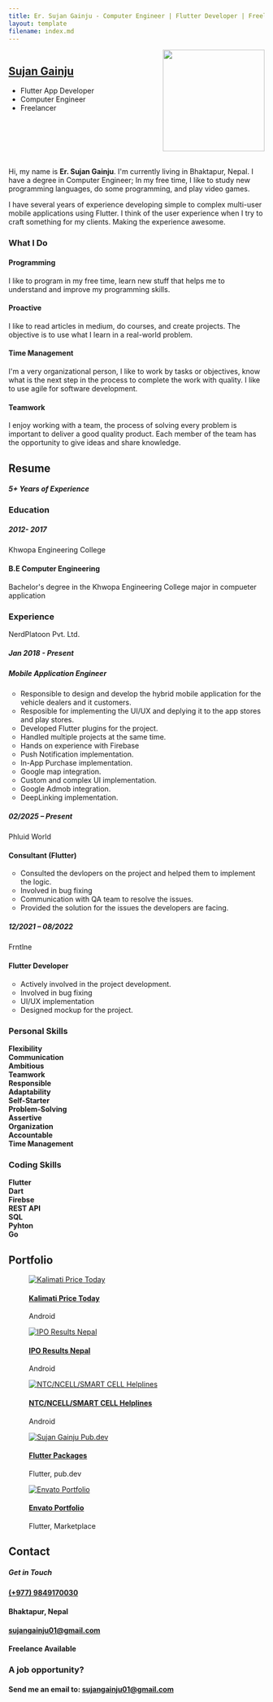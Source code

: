 ```yaml
---
title: Er. Sujan Gainju - Computer Engineer | Flutter Developer | Freelancer
layout: template
filename: index.md
--- 
```


  <div id="page" class="page">
    <!-- /Header -->
    <!-- Arrows Nav -->
    <div class="lmpixels-arrows-nav">
      <div class="lmpixels-arrow-left"><i class="lnr lnr-chevron-left"></i></div>
      <div class="lmpixels-arrow-right"><i class="lnr lnr-chevron-right"></i></div>
    </div>
    <!-- /Arrows Nav -->
    <!-- Main Content -->
    <div id="main" class="site-main">
      <!-- Page changer wrapper -->
      <div class="pt-wrapper">
        <!-- Subpages -->
        <div class="subpages">
          <!-- Home Subpage -->
          <section class="pt-page" data-id="about-me">
            <div class="section-inner start-page-full-width">
              <div class="start-page-full-width">
                <div class="row">
                  <div class="col-sm-12 col-md-6 col-lg-6">
                    <div class="inner-content">
                      <div class="fill-block"></div>
                    </div>
                  </div>
                  <div class="col-sm-12 col-md-12 col-lg-12">
                    <div class="inner-content">
                      <div class="hp-text-block">
                        <div style="display: flex; align-items: start;">
                          <div style="flex: 1;">
                          <h2 class="hp-main-title"><a href="#">Sujan Gainju</a></h2>
                            <ul>
                              <li> Flutter App Developer </li>
                              <li> Computer Engineer</li>
                              <li> Freelancer</li>
                            </ul>
                          </div>
                          <div>
                          <img src="/assets/images/main.png" style="height: 200px;">
                          <br/>
                          <div style="display: flex; justify-content: space-between; max-width: 200px;">
                            <a href="https://www.linkedin.com/in/sujan-gainju-415147114" target="_blank" style="flex: 1; text-align: center;"><i class="fab fa-linkedin"></i></a>
                            <a href="https://github.com/imsujan276" target="_blank" style="flex: 1; text-align: center;"><i class="fab fa-github-square"></i></a>
                            <a href="https://play.google.com/store/apps/dev?id=6505221814874321222" target="_blank" style="flex: 1; text-align: center;"><i class="fa fa-trophy"></i></a>
                          </div>
                          </div>
                        </div>
                        <br/>
                        <!-- <h2 class="hp-main-title"><a href="#">Sujan Gainju</a></h2> -->
                        <p>Hi, my name is <strong>Er. Sujan Gainju</strong>. I'm currently living in Bhaktapur, Nepal. I
                          have
                          a degree in Computer Engineer; In my free time, I like to study new programming
                          languages, do some programming, and play video games.</p>
                        <p>I have several years of experience developing simple to complex multi-user mobile applications using Flutter. I think of the
                          user experience when I try to craft something for my clients. Making the experience awesome.</p>
                      </div>
                    </div>
                  </div>
                </div>
              </div>
            </div>
            <div class="divider"></div>
            <div class="section-inner custom-page-content">
              <div class="page-content">
                <!-- Services Block Title -->
                <div class="row">
                  <div class="col-xs-12 col-sm-12">
                    <div class="col-inner">
                      <div class="block-title">
                        <h3>What I Do</h3>
                      </div>
                    </div>
                  </div>
                </div>
                <!-- /Services Block Title -->
                <!-- Services Block -->
                <div class="row">
                  <div class="col-xs-12 col-sm-6">
                    <div class="col-inner">
                      <div class="info-list-w-icon">
                        <!-- Service Item 1 -->
                        <div class="info-block-w-icon">
                          <div class="ci-icon">
                            <i class="lnr lnr-code"></i>
                          </div>
                          <div class="ci-text">
                            <h4>Programming</h4>
                            <p>I like to program in my free time, learn new stuff that helps me to understand and
                              improve my programming skills.</p>
                          </div>
                        </div>
                        <!-- /Service Item 1 -->
                        <!-- Service Item 2 -->
                        <div class="info-block-w-icon">
                          <div class="ci-icon">
                            <i class="lnr lnr-license"></i>
                          </div>
                          <div class="ci-text">
                            <h4>Proactive</h4>
                            <p> I like to read articles in medium, do courses, and create projects. The objective is to
                              use what I learn in a real-world problem.</p>
                          </div>
                        </div>
                        <!-- Service Item 2 -->
                      </div>
                    </div>
                  </div>
                  <div class="col-xs-12 col-sm-6">
                    <div class="col-inner">
                      <div class="info-list-w-icon">
                        <!-- Service Item 3 -->
                        <div class="info-block-w-icon">
                          <div class="ci-icon">
                            <i class="lnr lnr-flag"></i>
                          </div>
                          <div class="ci-text">
                            <h4>Time Management</h4>
                            <p>I'm a very organizational person, I like to work by tasks or objectives, know what is the
                              next step in the process to complete the work with quality. I like to use agile for
                              software development.</p>
                          </div>
                        </div>
                        <!-- Service Item 3 -->
                        <!-- Service Item 4 -->
                        <div class="info-block-w-icon">
                          <div class="ci-icon">
                            <i class="lnr lnr-users"></i>
                          </div>
                          <div class="ci-text">
                            <h4>Teamwork </h4>
                            <p>I enjoy working with a team, the process of solving every problem is important to deliver
                              a good quality product. Each member of the team has the opportunity to give ideas and
                              share knowledge.</p>
                          </div>
                        </div>
                        <!-- Service Item 4 -->
                      </div>
                    </div>
                  </div>
                </div>
                <!-- /Services Block -->
              </div>
            </div>
          </section>
          <!-- End of Home Subpage -->
          <div class="divider"></div>
         <!-- Resume Subpage -->
         <section class="pt-page" data-id="resume">
          <div class="section-inner custom-page-content">
            <div class="section-title-block second-style">
              <h2 class="section-title">Resume</h2>
              <h5 class="section-description">5+ Years of Experience</h5>
            </div>
            <div class="section-content">
              <!-- <div class="row"> -->
                <div class="offset-1 col-10">
                  <div class="col-inner bs-30">
                    <div class="block-title">
                      <h3>Education</h3>
                    </div>
                    <div class="timeline timeline-second-style bs-30 clearfix">
                      <div class="timeline-item clearfix">
                        <div class="left-part">
                          <h5 class="item-period">2012- 2017</h5>
                          <span class="item-company">Khwopa Engineering College</span>
                        </div>
                        <div class="right-part">
                          <h4 class="item-title">B.E Computer Engineering</h4>
                          <p>Bachelor's degree in the Khwopa Engineering College major in compueter application</p>
                        </div>
                      </div>
                    </div>
                    <div class="divider"></div>
                    <div class="block-title">
                      <h3>Experience<span></span></h3>
                    </div>
                    <div class="timeline timeline-second-style clearfix">
                      <div class="timeline-item clearfix">
                        <div class="left-part">
                          <span class="item-company">NerdPlatoon Pvt. Ltd.</span>
                          <h5 class="item-period">Jan 2018 - Present</h5>
                        </div>
                        <div class="right-part">
                          <h5 class="item-title">Mobile Application Engineer</h5>
                          <ul type="A">
                            <li type="circle">Responsible to design and develop the hybrid mobile application for the vehicle dealers and it customers.</li>
                            <li type="circle">Resposible for implementing the UI/UX and deplying it to the app stores and play stores.</li>
                            <li type="circle">Developed Flutter plugins for the project.</li>
                            <li type="circle">Handled multiple projects at the same time.</li>
                            <li type="circle">Hands on experience with Firebase</li>
                            <li type="circle">Push Notification implementation.</li>
                            <li type="circle">In-App Purchase implementation.</li>
                            <li type="circle">Google map integration.</li>
                            <li type="circle">Custom and complex UI implementation.</li>
                            <li type="circle">Google Admob integration.</li>
                            <li type="circle">DeepLinking implementation.</li>
                          </ul>
                        </div>
                      </div>
                    <div class="divider"></div>
                      <div class="timeline-item clearfix">
                        <div class="left-part">
                          <h5 class="item-period">02/2025 – Present</h5>
                          <span class="item-company">Phluid World</span>
                        </div>
                        <div class="right-part">
                          <h4 class="item-title">Consultant (Flutter)</h4>
                          <ul type="A">
                            <li type="circle">Consulted the devlopers on the project and helped them to implement the logic.</li>
                            <li type="circle">Involved in bug fixing</li>
                            <li type="circle">Communication with QA team to resolve the issues.</li>
                            <li type="circle">Provided the solution for the issues the developers are facing.</li>
                          </ul>
                        </div>
                      </div>
                    <div class="divider"></div>
                      <div class="timeline-item clearfix">
                        <div class="left-part">
                          <h5 class="item-period">12/2021 – 08/2022</h5>
                          <span class="item-company">Frntlne</span>
                        </div>
                        <div class="right-part">
                          <h4 class="item-title">Flutter Developer</h4>
                          <ul type="A">
                            <li type="circle">Actively involved in the project development.</li>
                            <li type="circle">Involved in bug fixing</li>
                            <li type="circle">UI/UX implementation</li>
                            <li type="circle">Designed mockup for the project.</li>
                          </ul>
                        </div>
                      </div>
                    </div>
                  </div>
                </div>
                <div class="divider"></div>
                <div class="offset-1 col-10">
                  <div class="col-inner">
                    <div class="row">
                      <div class="col-6">
                        <div class="block-title">
                          <h3>Personal Skills<span></span></h3>
                        </div>
                        <div class="skills-info skills-second-style">
                          <!-- Skill 1 -->
                          <div class="clearfix">
                            <strong>Flexibility</strong>
                            <div class="skill-value">
                              <strong>Communication</strong>
                            </div>
                          </div>
                          <!-- /Skill 1 -->
                          <!-- Skill 2 -->
                          <div class="clearfix">
                            <strong>Ambitious</strong>
                            <div class="skill-value">
                              <strong>Teamwork</strong>
                            </div>
                          </div>
                          <!-- /Skill 2 -->
                          <!-- Skill 3 -->
                          <div class="clearfix">
                            <strong>Responsible</strong>
                            <div class="skill-value">
                              <strong>Adaptability</strong>
                            </div>
                          </div>
                          <!-- /Skill 3 -->
                          <!-- Skill 4 -->
                          <div class="clearfix">
                            <strong>Self-Starter</strong>
                            <div class="skill-value">
                              <strong>Problem-Solving</strong>
                            </div>
                          </div>
                          <!-- /Skill 4 -->
                          <!-- Skill 5 -->
                          <div class="clearfix">
                            <strong>Assertive</strong>
                            <div class="skill-value">
                              <strong>Organization</strong>
                            </div>
                          </div>
                          <!-- /Skill 5 -->
                          <!-- Skill 6 -->
                          <div class="clearfix">
                            <strong>Accountable</strong>
                            <div class="skill-value">
                              <strong>Time Management</strong>
                            </div>
                          </div>
                          <!-- /Skill 6 -->
                        </div>
                      </div>
                    <div class="divider"></div>
                      <div class="block-title ts-10">
                        <h3>Coding Skills<span></span></h3>
                      </div>
                      <div class="skills-info skills-second-style">
                        <!-- Skill 5 -->
                        <div class="clearfix">
                          <strong>Flutter</strong>
                          <div class="skill-value">
                            <strong>Dart</strong>
                          </div>
                        </div>
                        <!-- /Skill 5 -->
                        <!-- Skill 6 -->
                        <div class="clearfix">
                          <strong>Firebse</strong>
                          <div class="skill-value">
                            <strong>REST API</strong>
                          </div>
                        </div>
                        <!-- /Skill 6 -->
                        <!-- Skill 7 -->
                        <div class="clearfix">
                          <strong>SQL</strong>
                          <div class="skill-value">
                            <strong>Pyhton</strong>
                          </div>
                        </div>
                        <!-- /Skill 7 -->
                        <div class="clearfix">
                          <strong>Go</strong>
                        </div>
                      </div>
                    </div>
                  </div>
                </div>
              <!-- </div> -->
            </div>
          </div>
        </section>
        <!-- End of Resume Subpage -->
          <div class="divider"></div>
          <!-- Portfolio Subpage -->
          <section class="pt-page" data-id="portfolio">
            <div class="section-inner custom-page-content">
              <div class="section-title-block second-style">
                <h2 class="section-title">Portfolio</h2>
              </div>
              <div class="section-content">
                <div class="row">
                  <div class="col-xs-12 col-sm-12">
                      <!-- Portfolio Grid -->
                      <div class="portfolio-grid three-columns">
                        <figure class="item standard" data-groups='["category_all", "category_android"]'>
                          <div class="portfolio-item-img">
                            <a href="https://play.google.com/store/apps/details?id=com.suga.kalimati_price"
                              target="_blank">
                            <img src="assets/images/portfolio/kalimati_price_nepal.png" alt="Kalimati Price Today"
                              title="Kalimati Price Today" />
                            </a>
                          </div>
                          <i class="fa fa-file-alt"></i>
                          <h4 class="name"><a href="https://play.google.com/store/apps/details?id=com.suga.kalimati_price"
                              target="_blank">Kalimati Price Today</a></h4>
                          <span class="category">Android</span>
                        </figure>
                        <figure class="item standard" data-groups='["category_all", "category_android"]'>
                          <div class="portfolio-item-img">
                            <a href="https://play.google.com/store/apps/details?id=np.com.sujangainju.iporesultnepal"
                              target="_blank">
                            <img src="assets/images/portfolio/ipo_results_nepal.png" alt="IPO Results Nepal"
                              title="IPO Results Nepal" />
                            </a>
                          </div>
                          <i class="fa fa-file-alt"></i>
                          <h4 class="name"> <a href="https://play.google.com/store/apps/details?id=np.com.sujangainju.iporesultnepal"
                              target="_blank">IPO Results Nepal</a></h4>
                          <span class="category">Android</span>
                        </figure>
                        <figure class="item standard" data-groups='["category_all", "category_android"]'>
                          <div class="portfolio-item-img">
                            <a href="https://play.google.com/store/apps/details?id=np.com.sujangainju.iporesultnepal"
                              target="_blank">
                            <img src="assets/images/portfolio/ntc_ncell_smart_cell_helplines.png"
                              alt="NTC/NCELL/SMART CELL Helplines" title="NTC/NCELL/SMART CELL Helplines" />
                              </a>
                          </div>
                          <i class="fa fa-file-alt"></i>
                          <h4 class="name"><a href="https://play.google.com/store/apps/details?id=np.com.sujangainju.iporesultnepal"
                              target="_blank">NTC/NCELL/SMART CELL Helplines</a></h4>
                          <span class="category">Android</span>
                        </figure>
                        <figure class="item standard" data-groups='["category_all", "category_android"]'>
                          <div class="portfolio-item-img">
                            <a href="https://pub.dev/publishers/sujangainju.com.np/packages/" target="_blank">
                            <img src="assets/images/portfolio/pub.dev.png" alt="Sujan Gainju Pub.dev"
                              title="Flutter Packages" />
                            </a>
                          </div>
                          <i class="fa fa-file-alt"></i>
                          <h4 class="name"><a href="https://pub.dev/publishers/sujangainju.com.np/packages/" target="_blank"
                              >Flutter Packages</a></h4>
                          <span class="category">Flutter, pub.dev</span>
                        </figure>
                        <figure class="item standard" data-groups='["category_all", "category_android"]'>
                          <div class="portfolio-item-img">
                            <a href="https://codecanyon.net/user/imsujan276/portfolio?direction=asc&order_by=sortable_at/" target="_blank"
                              title="Envato Portfolio">
                            <img src="assets/images/portfolio/envato.png" alt="Envato Portfolio"
                              title="Envato Portfolio" />
                              </a>
                          </div>
                          <i class="fa fa-file-alt"></i>
                          <h4 class="name"><a href="https://codecanyon.net/user/imsujan276/portfolio?direction=asc&order_by=sortable_at/" target="_blank">Envato Portfolio</a></h4>
                          <span class="category">Flutter, Marketplace</span>
                        </figure>
                      </div>
                    </div>
                    <!-- /Portfolio Content -->
                  </div>
                </div>
              </div>
            <!-- </div> -->
          </section>
          <!-- /Portfolio Subpage -->
          <div class="divider"></div>
          <!-- Contact Subpage -->
          <section class="pt-page" data-id="contact">
            <div class="section-inner custom-page-content">
              <div class="section-title-block second-style">
                <h2 class="section-title">Contact</h2>
                <h5 class="section-description">Get in Touch</h5>
              </div>
              <div class="section-content">
                <div class="row">
                  <div class="col-xs-12 col-sm-3">
                    <div class="col-inner bs-30">
                      <div class="lm-info-block gray-default">
                        <i class="lnr lnr-phone-handset"></i>
                        <h4><a href="tel:+9779849170030">(+977) 9849170030</a></h4>
                        <span class="lm-info-block-value"></span>
                        <span class="lm-info-block-text"></span>
                      </div>
                    </div>
                  </div>
                  <div class="col-xs-12 col-sm-4">
                    <div class="col-inner bs-30">
                      <div class="lm-info-block gray-default">
                        <i class="lnr lnr-map-marker"></i>
                        <h4>Bhaktapur, Nepal</h4>
                        <span class="lm-info-block-value"></span>
                        <span class="lm-info-block-text"></span>
                      </div>
                    </div>
                  </div>
                  <div class="col-xs-12 col-sm-4">
                    <div class="col-inner bs-30">
                      <div class="lm-info-block gray-default">
                        <i class="lnr lnr-envelope"></i>
                        <h4><a href="mailto:sujangainju01@gmail.com">sujangainju01@gmail.com</a></h4>
                        <span class="lm-info-block-value"></span>
                        <span class="lm-info-block-text"></span>
                      </div>
                    </div>
                  </div>
                  <div class="col-xs-12 col-sm-4">
                    <div class="col-inner bs-30">
                      <div class="lm-info-block gray-default">
                        <i class="lnr lnr-checkmark-circle"></i>
                        <h4>Freelance Available</h4>
                        <span class="lm-info-block-value"></span>
                        <span class="lm-info-block-text"></span>
                      </div>
                    </div>
                  </div>
                </div>
              </div>
              <div class="row">
                <div class=" col-xs-12 col-sm-8 offset-sm-1 offset-sm-2">
                  <div class="col-inner ts-20">
                    <div class="block-title">
                      <h3>A job opportunity?</h3>
                      <h4>Send me an email to: <a href="mailto:sujangainju01@gmail.com">sujangainju01@gmail.com</a></h4>
                    </div>
                  </div>
                </div>
              </div>
            </div>
          </section>
          <!-- End Contact Subpage -->
        </div>
      </div>
      <!-- /Page changer wrapper -->
    </div>
    <!-- /Main Content -->
  </div>
